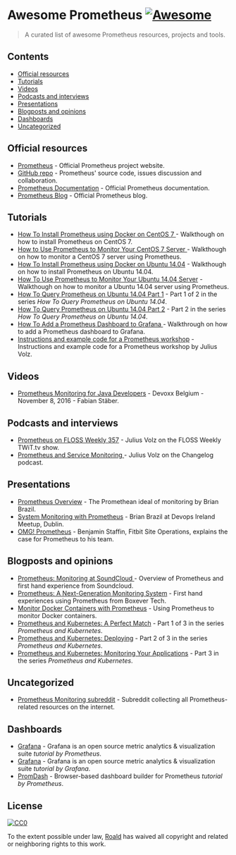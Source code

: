 # Awesome Prometheus  [![Awesome](https://cdn.rawgit.com/sindresorhus/awesome/d7305f38d29fed78fa85652e3a63e154dd8e8829/media/badge.svg)](https://github.com/sindresorhus/awesome)

> A curated list of awesome Prometheus resources, projects and tools.

## Contents

- [Official resources](#official-resources)
- [Tutorials](#tutorials)
- [Videos](#videos)
- [Podcasts and interviews](#podcasts-and-interviews)
- [Presentations](#presentations)
- [Blogposts and opinions](#blogposts-and-opinions)
- [Dashboards](#dashboards)
- [Uncategorized](#uncategorized)

## Official resources

* [Prometheus](https://prometheus.io/) - Official Prometheus project website.
* [GitHub repo](https://github.com/prometheus/prometheus) - Prometheus' source code, issues discussion and collaboration.
* [Prometheus Documentation](https://prometheus.io/docs/introduction/overview/) - Official Prometheus documentation.
* [Prometheus Blog](https://prometheus.io/blog/) - Official Prometheus blog.

## Tutorials

* [How To Install Prometheus using Docker on CentOS 7 ](https://www.digitalocean.com/community/tutorials/how-to-install-prometheus-using-docker-on-centos-7) - Walkthough on how to install Prometheus on CentOS 7.
* [How to Use Prometheus to Monitor Your CentOS 7 Server ](https://www.digitalocean.com/community/tutorials/how-to-use-prometheus-to-monitor-your-centos-7-server) - Walkthough on how to monitor a CentOS 7 server using Prometheus.
* [How To Install Prometheus using Docker on Ubuntu 14.04](https://www.digitalocean.com/community/tutorials/how-to-install-prometheus-using-docker-on-ubuntu-14-04) - Walkthough on how to install Prometheus on Ubuntu 14.04.
* [How To Use Prometheus to Monitor Your Ubuntu 14.04 Server](https://www.digitalocean.com/community/tutorials/how-to-use-prometheus-to-monitor-your-ubuntu-14-04-server) - Walkthough on how to monitor a Ubuntu 14.04 server using Prometheus.
* [How To Query Prometheus on Ubuntu 14.04 Part 1](https://www.digitalocean.com/community/tutorials/how-to-query-prometheus-on-ubuntu-14-04-part-1) - Part 1 of 2 in the series _How To Query Prometheus on Ubuntu 14.04_.
* [How To Query Prometheus on Ubuntu 14.04 Part 2](https://www.digitalocean.com/community/tutorials/how-to-query-prometheus-on-ubuntu-14-04-part-2) - Part 2 in the series _How To Query Prometheus on Ubuntu 14.04_.
* [How To Add a Prometheus Dashboard to Grafana ](https://www.digitalocean.com/community/tutorials/how-to-add-a-prometheus-dashboard-to-grafana) - Walkthrough on how to add a Prometheus dashboard to Grafana.
* [Instructions and example code for a Prometheus workshop](https://github.com/juliusv/prometheus_workshop) - Instructions and example code for a Prometheus workshop by Julius Volz.

## Videos

* [Prometheus Monitoring for Java Developers](https://www.youtube.com/watch?v=jb9j_IYv4cU) - Devoxx Belgium - November 8, 2016 - Fabian Stäber.

## Podcasts and interviews

* [Prometheus on FLOSS Weekly 357](https://twit.tv/shows/floss-weekly/episodes/357) -  Julius Volz on the FLOSS Weekly TWiT.tv show.
* [Prometheus and Service Monitoring ](https://changelog.com/podcast/168) - Julius Volz on the Changelog podcast.

## Presentations

* [Prometheus Overview](http://www.slideshare.net/brianbrazil/prometheus-overview) - The Promethean ideal of monitoring by Brian Brazil.
* [System Monitoring with Prometheus](http://www.slideshare.net/brianbrazil/devops-ireland-systems-monitoring-with-prometheus) - Brian Brazil at Devops Ireland Meetup, Dublin.
* [OMG! Prometheus](https://www.dropbox.com/s/0l7kxhjqjbabtb0/prometheus%20site-ops%20preso.pdf?dl=0) - Benjamin Staffin, Fitbit Site Operations, explains the case for Prometheus to his team.

## Blogposts and opinions

* [Prometheus: Monitoring at SoundCloud ](https://developers.soundcloud.com/blog/prometheus-monitoring-at-soundcloud) - Overview of Prometheus and first hand experience from Soundcloud.
* [Prometheus: A Next-Generation Monitoring System](http://www.boxever.com/prometheus-a-next-generation-monitoring-system/) - First hand experiences using Prometheus from Boxever Tech.
* [Monitor Docker Containers with Prometheus](http://5pi.de/2015/01/26/monitor-docker-containers-with-prometheus/) - Using Prometheus to monitor Docker containers.
* [Prometheus and Kubernetes: A Perfect Match](https://www.weave.works/prometheus-kubernetes-perfect-match/) - Part 1 of 3 in the series _Prometheus and Kubernetes_.
* [Prometheus and Kubernetes: Deploying](https://www.weave.works/prometheus-kubernetes-deploying/) - Part 2 of 3 in the series _Prometheus and Kubernetes_.
* [Prometheus and Kubernetes: Monitoring Your Applications](https://www.weave.works/prometheus-and-kubernetes-monitoring-your-applications/) - Part 3 in the series _Prometheus and Kubernetes_.

## Uncategorized

* [Prometheus Monitoring subreddit](https://www.reddit.com/r/PrometheusMonitoring/) - Subreddit collecting all Prometheus-related resources on the internet.

## Dashboards

* [Grafana](https://prometheus.io/docs/visualization/grafana/) - Grafana is an open source metric analytics & visualization suite _tutorial by Prometheus_.
* [Grafana](http://docs.grafana.org/datasources/prometheus/) - Grafana is an open source metric analytics & visualization suite _tutorial by Grafana_.
* [PromDash](https://prometheus.io/docs/visualization/promdash/) - Browser-based dashboard builder for Prometheus _tutorial by Prometheus_.

## License

[![CC0](https://camo.githubusercontent.com/60561947585c982aee67ed3e3b25388184cc0aa3/687474703a2f2f6d6972726f72732e6372656174697665636f6d6d6f6e732e6f72672f70726573736b69742f627574746f6e732f38387833312f7376672f63632d7a65726f2e737667)](http://creativecommons.org/publicdomain/zero/1.0/)

To the extent possible under law, [Roald](https://github.com/roaldnefs/) has waived all copyright and related or neighboring rights to this work.
